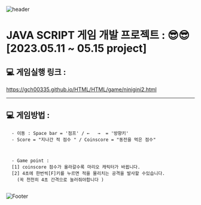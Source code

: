  ![header](https://capsule-render.vercel.app/api?type=waving&color=auto&height=200&section&text=NiniJini-GitHub&animation=fadeIn)
 
 
 <h1> JAVA SCRIPT 게임 개발 프로젝트 : <nini jini MARIO>  😎😎 <br> [2023.05.11 ~ 05.15 project]</br></h1>



## 💻 게임실행 링크 : 
https://gch00335.github.io/HTML/HTML/game/ninigini2.html

<hr>

## 💻 게임방법 :

      - 이동 : Space bar = '점프' / ←   →  = '방향키'
      - Score = "지나간 적 점수 " / Coinscore = "동전을 먹은 점수"
  


      - Game point :
      [1] coinscore 점수가 올라갈수록 마리오 캐릭터가 바뀝니다.
      [2] 4초에 한번씩[F]키를 누르면 적을 물리치는 공격을 발사할 수있습니다.
        (꼭 천천히 4초 간격으로 눌러줘야합니다 ) 
    
 <img id="hero" src="images/nini.gif" alt="" />


 ![Footer](https://capsule-render.vercel.app/api?type=waving&color=auto&height=200&section=footer)
